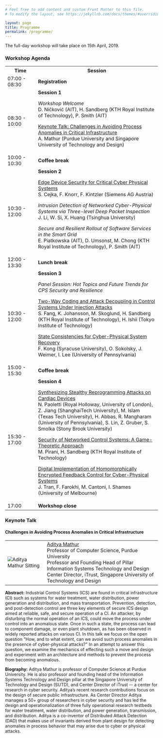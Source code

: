 ```yaml
---
# Feel free to add content and custom Front Matter to this file.
# To modify the layout, see https://jekyllrb.com/docs/themes/#overriding-theme-defaults

layout: page
title: Programme
permalink: /programme/
---
```


The full-day workshop will take place on 15th April, 2019.

<h3>Workshop Agenda</h3>

<table style="width:100%">
  <col width="20%">
  <col width="80%">
 <tr>
   <th>Time</th>
   <th>Session</th>
 </tr>
 <tr>
   <td>07:00 - 08:30</td>
   <td><b>Registration</b></td>
 </tr>
 <tr>
   <td>08:30 - 10:00</td>
   <td>
   <b>Session 1</b>
   <p><em>Workshop Welcome</em><br>
   D. Ničković (AIT), H. Sandberg (KTH Royal Institute of Technology), P. Smith (AIT)
   </p>
   <p><a href="#keynote">Keynote Talk: Challenges in Avoiding Process Anomalies in Critical Infrastructure</a><br>
   A. Mathur (Purdue University and Singapore University of Technology and Design)
   </p>
   </td>
 </tr>
 <tr>
   <td>10:00 - 10:30</td>
   <td>
   <b>Coffee break</b>
   </td>
 </tr>
 <tr>
   <td>10:30 - 12:00</td>
   <td>
   <b>Session 2</b>
   <p><a href="../assets/papers/cejka-cps-sr-2019.pdf">Edge Device Security for Critical Cyber Physical Systems</a><br>
   S. Cejka, F. Knorr, F. Kintzler (Siemens AG Austria)
   </p>
   <p><em>Intrusion Detection of Networked Cyber-Physical Systems via Three-level Deep Packet Inspection</em><br>
   J. Li, W. Si, X. Huang (Tsinghua University)
   </p>
   <p><em>Secure and Resilient Rollout of Software Services in the Smart Grid</em><br>
   E. Piatkowska (AIT), D. Umsonst, M. Chong (KTH Royal Institute of Technology), P. Smith (AIT)
   </p>
   </td>
 </tr>
 <tr>
   <td>12:00 - 13:30</td>
   <td>
   <b>Lunch break</b>
   </td>
 </tr>
 <tr>
   <td>10:30 - 12:00</td>
   <td>
   <b>Session 3</b>
   <p><em>Panel Session: Hot Topics and Future Trends for CPS Security and Resilience</em>
   </p>
   <p><a href="../assets/papers/fang-cps-sr-2019.pdf">Two-Way Coding and Attack Decoupling in Control Systems Under Injection Attacks</a><br>
   S. Fang, K. Johansson, M. Skoglund, H. Sandberg (KTH Royal Institute of Technology), H. Ishii (Tokyo Institute of Technology)
   </p>
   <p><a href="../assets/papers/kong-cps-sr-2019.pdf">State Consistencies for Cyber-Physical System Recovery</a><br>
   F. Kong (Syracuse University), O. Sokolsky, J. Weimer, I. Lee (University of Pennsylvania)
   </p>
   </td>
 </tr>
 <tr>
   <td>15:00 - 15:30</td>
   <td>
   <b>Coffee break</b>
   </td>
 </tr>
 <tr>
   <td>15:30 - 17:00</td>
   <td>
   <b>Session 4</b>
   <p><a href="../assets/papers/paoletti-cps-sr-2019.pdf">Synthesizing Stealthy Reprogramming Attacks on Cardiac Devices</a><br>
   N. Paoletti (Royal Holloway, University of London), Z. Jiang (ShanghaiTech University), M. Islam (Texas Tech University), H. Abbas, R. Mangharam (University of Pennsylvania), S. Lin, Z. Gruber, S. Smolka (Stony Brook University)
   </p>
   <p><a href="../assets/papers/pirani-cps-sr-2019.pdf">Security of Networked Control Systems: A Game-Theoretic Approach</a><br>
   M. Pirani, H. Sandberg (KTH Royal Institute of Technology)
   </p>
   <p><a href="../assets/papers/tran-cps-sr-2019.pdf">Digital Implementation of Homomorphically Encrypted Feedback Control for Cyber-Physical Systems</a><br>
   J. Tran, F. Farokhi, M. Cantoni, I. Shames (University of Melbourne)
   </p>
   </td>
 </tr>
 <tr>
   <td>17:00</td>
   <td>
   <b>Workshop close</b>
   </td>
 </tr>
</table>

<h3 id="keynote">Keynote Talk</h3>

<h4>Challenges in Avoiding Process Anomalies in Critical Infrastructure</h4>

<table style="border:0">
<tr>
  <td>
    <img src="..assets/apmSitting.gif" alt="Aditya Mathur Sitting">
  </td>
  <td>
  <a href="https://www.cs.purdue.edu/homes/apm/">Aditya Mathur</a><br>
  Professor of Computer Science, Purdue University<br>
  Professor and Founding Head of Pillar Information Systems Technology and Design<br>
  Center Director, iTrust, Singapore University of Technology and Design
  </td>
</tr>
</table>

**Abstract:** Industrial Control Systems (ICS) are found in critical infrastructure (CI) such as systems for water treatment, water distribution, power generation and distribution, and mass transportation. Prevention, detection, and post-detection control are three key elements of secure ICS design aimed at reliable, safe, and secure operation of a CI. An attacker, by disturbing  the normal operation of an ICS, could move the process under control into an anomalous state. Once in such a state, the process can lead to component damage, or even plant shutdown, as has been observed in widely reported attacks on various CI. In this talk we focus on the open question "How, and to what extent, can we avoid such process anomalies in the presence of cyber-physical attacks?" In an attempt to answer this question, we examine the mechanics of effecting such a move and design and experiment with an architecture and methods to prevent the process from becoming anomalous.

**Biography:** Aditya Mathur is professor of Computer Science at Purdue University. He is also  professor and founding head of the Information Systems Technology and Design pillar at the Singapore University of Technology and Design (SUTD), and  Center Director of iTrust -- a center for research in cyber security. Aditya’s recent research contributions focus on the design of secure public infrastructure. As Center Director Aditya manages a 50+ group of researchers in cyber security and has led the design and operationalization of three fully operational research testbeds for water treatment, water distribution, and power generation, transmission, and distribution. Aditya is a co-inventor of Distributed Attack Detection (DAD) that makes use of invariants derived from plant design for detecting anomalies in process behavior that may arise due to cyber or physical attacks.
